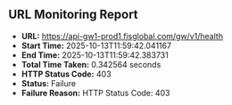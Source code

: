 ## URL Monitoring Report

- **URL:** https://api-gw1-prod1.fisglobal.com/gw/v1/health
- **Start Time:** 2025-10-13T11:59:42.041167
- **End Time:** 2025-10-13T11:59:42.383731
- **Total Time Taken:** 0.342564 seconds
- **HTTP Status Code:** 403
- **Status:** Failure
- **Failure Reason:** HTTP Status Code: 403
